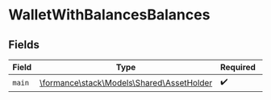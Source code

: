 # WalletWithBalancesBalances


## Fields

| Field                                                                           | Type                                                                            | Required                                                                        | Description                                                                     |
| ------------------------------------------------------------------------------- | ------------------------------------------------------------------------------- | ------------------------------------------------------------------------------- | ------------------------------------------------------------------------------- |
| `main`                                                                          | [\formance\stack\Models\Shared\AssetHolder](../../Models/Shared/AssetHolder.md) | :heavy_check_mark:                                                              | N/A                                                                             |